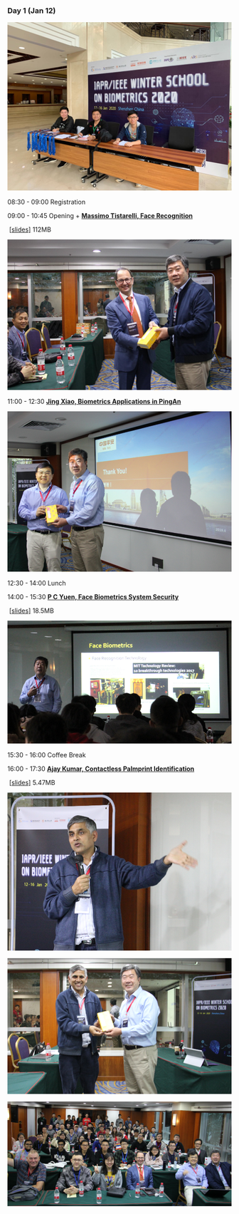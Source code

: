 ### **Day 1** (Jan 12)

![1580470044410](https://github.com/ChurchChen/WSB-2020/blob/master/img/1580470044410.png)

08:30 - 09:00     Registration

09:00 - 10:45     Opening +  [**Massimo Tistarelli, Face Recognition**](https://www.comp.hkbu.edu.hk/wsb2020/lecturer_details.php?lect_id=10) 

​								   														[[slides\]](https://www.comp.hkbu.edu.hk/wsb2020/slides/Massimo_Tistarelli.pdf) 112MB

![1580470708693](https://github.com/ChurchChen/WSB-2020/blob/master/img/1580470708693.png)



11:00 - 12:30     [**Jing Xiao, Biometrics Applications in PingAn**](https://www.comp.hkbu.edu.hk/wsb2020/lecturer_details.php?lect_id=12)

![1580470790641](https://github.com/ChurchChen/WSB-2020/blob/master/img/1580470790641.png)



12:30 - 14:00     Lunch

14:00 - 15:30     [**P C Yuen, Face Biometrics System Security**](https://www.comp.hkbu.edu.hk/wsb2020/lecturer_details.php?lect_id=14)

​																				[[slides\]](https://www.comp.hkbu.edu.hk/wsb2020/slides/PC_Yuen.pdf) 18.5MB

![1580470399851](https://github.com/ChurchChen/WSB-2020/blob/master/img/1580470399851.png)



15:30 - 16:00    Coffee Break



16:00 - 17:30    [**Ajay Kumar, Contactless Palmprint Identification**](https://www.comp.hkbu.edu.hk/wsb2020/lecturer_details.php?lect_id=4)

​																							 [[slides\]](https://www.comp.hkbu.edu.hk/wsb2020/slides/Ajay_Kumar.pdf) 5.47MB

![1580470546687](https://github.com/ChurchChen/WSB-2020/blob/master/img/1580470546687.png)

![1580470592131](https://github.com/ChurchChen/WSB-2020/blob/master/img/1580470592131.png)



![1580469777275](https://github.com/ChurchChen/WSB-2020/blob/master/img/1580469777275.png)
